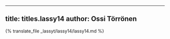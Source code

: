 
---
title: titles.lassy14
author: Ossi Törrönen
---
{% translate_file _lassyt/lassy14/lassy14.md %}